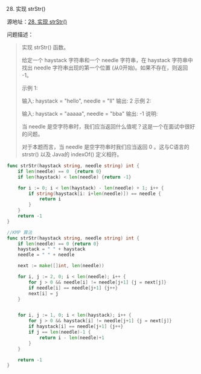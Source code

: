 28. 实现 strStr()

源地址：[28. 实现 strStr()](https://leetcode-cn.com/problems/implement-strstr/)

问题描述：

>实现 strStr() 函数。
>
>给定一个 haystack 字符串和一个 needle 字符串，在 haystack 字符串中找出 needle 字符串出现的第一个位置 (从0开始)。如果不存在，则返回  -1。
>
>示例 1:
>
>输入: haystack = "hello", needle = "ll"
>输出: 2
>示例 2:
>
>输入: haystack = "aaaaa", needle = "bba"
>输出: -1
>说明:
>
>当 needle 是空字符串时，我们应当返回什么值呢？这是一个在面试中很好的问题。
>
>对于本题而言，当 needle 是空字符串时我们应当返回 0 。这与C语言的 strstr() 以及 Java的 indexOf() 定义相符。
>

``` go
func strStr(haystack string, needle string) int {
    if len(needle) == 0  {return 0}
    if len(haystack) < len(needle) {return -1}

    for i := 0; i < len(haystack) - len(needle) + 1; i++ {
        if string(haystack[i: i+len(needle)]) == needle {
            return i
        } 
    }
    return -1
}

//KMP 算法
func strStr(haystack string, needle string) int {
    if len(needle) == 0 {return 0}
    haystack = " " + haystack
    needle = " " + needle

    next := make([]int, len(needle))

    for i, j := 2, 0; i < len(needle); i++ {
        for j > 0 && needle[i] != needle[j+1] {j = next[j]}
        if needle[i] == needle[j+1] {j++}
        next[i] = j
    }


    for i, j := 1, 0; i < len(haystack); i++ {
        for j > 0 && haystack[i] != needle[j+1] {j = next[j]}
        if haystack[i] == needle[j+1] {j++}
        if j == len(needle)-1 {
            return i - len(needle)+1
        }
    }

    return -1 
}
```



